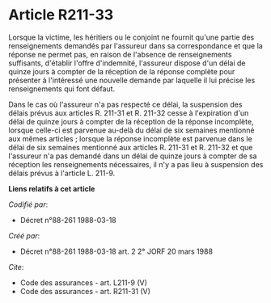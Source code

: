 # Article R211-33

Lorsque la victime, les héritiers ou le conjoint ne fournit qu'une partie des renseignements demandés par l'assureur dans sa
correspondance et que la réponse ne permet pas, en raison de l'absence de renseignements suffisants, d'établir l'offre
d'indemnité, l'assureur dispose d'un délai de quinze jours à compter de la réception de la réponse complète pour présenter à
l'intéressé une nouvelle demande par laquelle il lui précise les renseignements qui font défaut. 

Dans le cas où l'assureur n'a pas respecté ce délai, la suspension des délais prévus aux articles R. 211-31 et R. 211-32
cesse à l'expiration d'un délai de quinze jours à compter de la réception de la réponse incomplète, lorsque celle-ci est
parvenue au-delà du délai de six semaines mentionné aux mêmes articles ; lorsque la réponse incomplète est parvenue dans le
délai de six semaines mentionné aux articles R. 211-31 et R. 211-32 et que l'assureur n'a pas demandé dans un délai de quinze
jours à compter de sa réception les renseignements nécessaires, il n'y a pas lieu à suspension des délais prévus à l'article
L. 211-9.

**Liens relatifs à cet article**

_Codifié par_:

  - Décret n°88-261 1988-03-18

_Créé par_:

  - Décret n°88-261 1988-03-18 art. 2 2° JORF 20 mars 1988

_Cite_:

  - Code des assurances - art. L211-9 (V)
  - Code des assurances - art. R211-31 (V)

